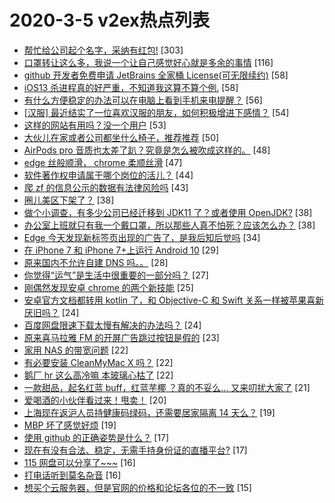 # 2020-3-5 v2ex热点列表

+ [帮忙给公司起个名字，采纳有红包!](https://www.v2ex.com/t/650050#reply303) [303]
+ [口罩转让这么多，我说一个让自己感觉好心就是多余的事情](https://www.v2ex.com/t/649977#reply116) [116]
+ [github 开发者免费申请 JetBrains 全家桶 License(可无限续约)](https://www.v2ex.com/t/650021#reply58) [58]
+ [iOS13 杀进程真的好严重，不知道我这算不算个例.](https://www.v2ex.com/t/650052#reply58) [58]
+ [有什么方便稳定的办法可以在电脑上看到手机来电提醒？](https://www.v2ex.com/t/650035#reply56) [56]
+ [[汉服] 最近结实了一位喜欢汉服的朋友，如何积极增进下感情？](https://www.v2ex.com/t/650112#reply54) [54]
+ [这样的网站有用吗？没一个用户](https://www.v2ex.com/t/650085#reply53) [53]
+ [大伙儿在家或者公司都坐什么椅子，推荐推荐](https://www.v2ex.com/t/650047#reply50) [50]
+ [AirPods pro 音质也太差了趴？究竟是怎么被吹成这样的。](https://www.v2ex.com/t/650146#reply48) [48]
+ [edge 丝般顺滑， chrome 柔顺丝滑](https://www.v2ex.com/t/649971#reply47) [47]
+ [软件著作权申请属于哪个岗位的活儿？](https://www.v2ex.com/t/649973#reply44) [44]
+ [爬 zf 的信息公示的数据有法律风险吗](https://www.v2ex.com/t/650041#reply43) [43]
+ [圈儿美区下架了？](https://www.v2ex.com/t/650014#reply38) [38]
+ [做个小调查，有多少公司已经迁移到 JDK11 了？或者使用 OpenJDK?](https://www.v2ex.com/t/650023#reply38) [38]
+ [办公室上班就只有我一个戴口罩，所以那些人真不怕死？应该怎么办？](https://www.v2ex.com/t/650027#reply38) [38]
+ [Edge 今天发现新标签页出现的广告了，是我后知后觉吗](https://www.v2ex.com/t/649992#reply34) [34]
+ [在 iPhone 7 和 iPhone 7+上运行 Android 10](https://www.v2ex.com/t/649994#reply29) [29]
+ [原来国内不允许自建 DNS 吗。。](https://www.v2ex.com/t/650127#reply28) [28]
+ [你觉得“运气”是生活中很重要的一部分吗？](https://www.v2ex.com/t/650078#reply27) [27]
+ [刚偶然发现安卓 chrome 的两个新技能](https://www.v2ex.com/t/650072#reply25) [25]
+ [安卓官方文档都转用 kotlin 了，和 Objective-C 和 Swift 关系一样被苹果喜新厌旧吗？](https://www.v2ex.com/t/650003#reply24) [24]
+ [百度网盘限速下载太慢有解决的办法吗？](https://www.v2ex.com/t/650064#reply24) [24]
+ [原来喜马拉雅 FM 的开屏广告跳过按钮是假的](https://www.v2ex.com/t/650008#reply23) [23]
+ [家用 NAS 的带宽问题](https://www.v2ex.com/t/650022#reply22) [22]
+ [有必要安装 CleanMyMac X 吗？](https://www.v2ex.com/t/650066#reply22) [22]
+ [鹅厂 hr 这么高冷嘛 本玻璃心枯了](https://www.v2ex.com/t/650076#reply22) [22]
+ [一款甜品，起名红蓝 buff，红蓝芋椰 ？真的不妥么... 又来叨扰大家了](https://www.v2ex.com/t/650018#reply21) [21]
+ [爱喝酒的小伙伴看过来！甩卖！](https://www.v2ex.com/t/649989#reply20) [20]
+ [上海现在返沪人员持健康码绿码，还需要居家隔离 14 天么？](https://www.v2ex.com/t/649993#reply19) [19]
+ [MBP 坏了感觉好烦](https://www.v2ex.com/t/650114#reply19) [19]
+ [使用 github 的正确姿势是什么？](https://www.v2ex.com/t/650038#reply17) [17]
+ [现在有没有合法、稳定，无需手持身份证的直播平台?](https://www.v2ex.com/t/650113#reply17) [17]
+ [115 网盘可以分享了~~~](https://www.v2ex.com/t/650034#reply16) [16]
+ [打电话听到莫名杂音](https://www.v2ex.com/t/650141#reply16) [16]
+ [想买个云服务器，但是官网的价格和论坛各位的不一致](https://www.v2ex.com/t/650011#reply15) [15]
